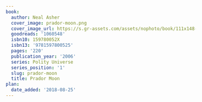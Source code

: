 ```yaml
---
book:
  author: Neal Asher
  cover_image: prador-moon.png
  cover_image_url: https://s.gr-assets.com/assets/nophoto/book/111x148-bcc042a9c91a29c1d680899eff700a03.png
  goodreads: '1060548'
  isbn10: 159780052X
  isbn13: '9781597800525'
  pages: '220'
  publication_year: '2006'
  series: Polity Universe
  series_position: '1'
  slug: prador-moon
  title: Prador Moon
plan:
  date_added: '2018-08-25'
---
```

